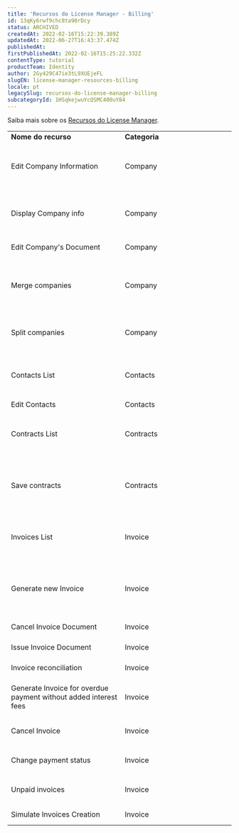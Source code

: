 ```yaml
---
title: 'Recursos do License Manager - Billing'
id: 13qKy6rwf9chc8ta90rDcy
status: ARCHIVED
createdAt: 2022-02-16T15:22:39.389Z
updatedAt: 2022-06-27T16:43:37.474Z
publishedAt: 
firstPublishedAt: 2022-02-16T15:25:22.332Z
contentType: tutorial
productTeam: Identity
author: 2Gy429C47ie3tL9XUEjeFL
slugEN: license-manager-resources-billing
locale: pt
legacySlug: recursos-do-license-manager-billing
subcategoryId: 1HSqkejwuYcQSMC400uY84
---
```


Saiba mais sobre os [Recursos do License Manager](https://help.vtex.com/pt/tutorial/license-manager-resources--3q6ztrC8YynQf6rdc6euk3#).

<table class="w-100 center mv7 bb b--gray" style="border-spacing: 0px; border-collapse: collapse;">
  <tr class="bb b--muted-3">
   <td class="t-body pa5" style="min-width: 15rem;"><strong>Nome do recurso</strong>
   </td>
   <td class="t-body pa5" style="min-width: 15rem;"><strong>Categoria</strong>
   </td>
   <td class="t-body pa5" style="min-width: 15rem;"><strong>Descrição</strong>
   </td>
  </tr>
  <tr class="bb b--muted-3">
   <td class="t-body pa5" style="min-width: 15rem;">Edit Company Information
   </td>
   <td class="t-body pa5" style="min-width: 15rem;">Company
   </td>
   <td class="t-body pa5" style="min-width: 15rem;">Editar as informações de registro de um cliente, são elas: razão social, nome fantasia, branch, sales region, tier, status de cobrança e endereço.
   </td>
  </tr>
  <tr class="bb b--muted-3">
   <td class="t-body pa5" style="min-width: 15rem;">Display Company info
   </td>
   <td class="t-body pa5" style="min-width: 15rem;">Company
   </td>
   <td class="t-body pa5" style="min-width: 15rem;">Visualizar as informações de registro de um cliente, são elas: razão social, nome fantasia, branch, sales region, tier, status de cobrança e endereço.
   </td>
  </tr>
  <tr class="bb b--muted-3">
   <td class="t-body pa5" style="min-width: 15rem;">Edit Company's Document
   </td>
   <td class="t-body pa5" style="min-width: 15rem;">Company
   </td>
   <td class="t-body pa5" style="min-width: 15rem;">Editar documentos e informações da company.
   </td>
  </tr>
  <tr class="bb b--muted-3">
   <td class="t-body pa5" style="min-width: 15rem;">Merge companies
   </td>
   <td class="t-body pa5" style="min-width: 15rem;">Company
   </td>
   <td class="t-body pa5" style="min-width: 15rem;">Realizar a fusão de dois accounts, de forma que todas as informações de faturas e contratos de um account são transferidas para o outro account.
   </td>
  </tr>
  <tr class="bb b--muted-3">
   <td class="t-body pa5" style="min-width: 15rem;">Split companies
   </td>
   <td class="t-body pa5" style="min-width: 15rem;">Company
   </td>
   <td class="t-body pa5" style="min-width: 15rem;">Separar dois accounts, sendo que informações de faturas e contratos são registradas em um deles, e outro fica nulo.
   </td>
  </tr>
  <tr class="bb b--muted-3">
   <td class="t-body pa5" style="min-width: 15rem;">Contacts List
   </td>
   <td class="t-body pa5" style="min-width: 15rem;">Contacts
   </td>
   <td class="t-body pa5" style="min-width: 15rem;">Visualizar quais são os contatos que recebem notificação por email quando uma fatura de determinado cliente é gerada.
   </td>
  </tr>
  <tr class="bb b--muted-3">
   <td class="t-body pa5" style="min-width: 15rem;">Edit Contacts
   </td>
   <td class="t-body pa5" style="min-width: 15rem;">Contacts
   </td>
   <td class="t-body pa5" style="min-width: 15rem;">Adicionar ou editar um contato.
   </td>
  </tr>
  <tr class="bb b--muted-3">
   <td class="t-body pa5" style="min-width: 15rem;">Contracts List
   </td>
   <td class="t-body pa5" style="min-width: 15rem;">Contracts
   </td>
   <td class="t-body pa5" style="min-width: 15rem;">Visualizar contratos e condições de cobrança cadastrados no módulo **Faturas** da plataforma VTEX.
   </td>
  </tr>
  <tr class="bb b--muted-3">
   <td class="t-body pa5" style="min-width: 15rem;">Save contracts
   </td>
   <td class="t-body pa5" style="min-width: 15rem;">Contracts
   </td>
   <td class="t-body pa5" style="min-width: 15rem;">Editar contratos no módulo Faturas da plataforma VTEX, incluindo o cadastro de manifesto de qualquer valor e cobrança de take rate em qualquer percentual.
   </td>
  </tr>
  <tr class="bb b--muted-3">
   <td class="t-body pa5" style="min-width: 15rem;">Invoices List
   </td>
   <td class="t-body pa5" style="min-width: 15rem;">Invoice
   </td>
   <td class="t-body pa5" style="min-width: 15rem;">Visualização da listagem de faturas do cliente, bem como o detalhamento da fatura, que inclui informações como GMV e take rate.
   </td>
  </tr>
  <tr class="bb b--muted-3">
   <td class="t-body pa5" style="min-width: 15rem;">Generate new Invoice
   </td>
   <td class="t-body pa5" style="min-width: 15rem;">Invoice
   </td>
   <td class="t-body pa5" style="min-width: 15rem;">Criar a fatura para um cliente, mas somente quando um contrato já está criado e tem um valor definido. O recurso não autoriza o usuário definir o valor da fatura.
   </td>
  </tr>
  <tr class="bb b--muted-3">
   <td class="t-body pa5" style="min-width: 15rem;">Cancel Invoice Document
   </td>
   <td class="t-body pa5" style="min-width: 15rem;">Invoice
   </td>
   <td class="t-body pa5" style="min-width: 15rem;">Cancelar o documento fiscal gerado pelo emissor.
   </td>
  </tr>
  <tr class="bb b--muted-3">
   <td class="t-body pa5" style="min-width: 15rem;">Issue Invoice Document
   </td>
   <td class="t-body pa5" style="min-width: 15rem;">Invoice
   </td>
   <td class="t-body pa5" style="min-width: 15rem;">Gerar o documento fiscal, mas somente no emissor.
   </td>
  </tr>
  <tr class="bb b--muted-3">
   <td class="t-body pa5" style="min-width: 15rem;">Invoice reconciliation
   </td>
   <td class="t-body pa5" style="min-width: 15rem;">Invoice
   </td>
   <td class="t-body pa5" style="min-width: 15rem;">Informar ao sistema a data e valor pago de uma fatura.
   </td>
  </tr>
  <tr class="bb b--muted-3">
   <td class="t-body pa5" style="min-width: 15rem;">Generate Invoice for overdue payment without added interest fees
   </td>
   <td class="t-body pa5" style="min-width: 15rem;">Invoice
   </td>
   <td class="t-body pa5" style="min-width: 15rem;">Alterar a data de vencimento de uma fatura, sem o acréscimo de multa e juros padrão.
   </td>
  </tr>
  <tr class="bb b--muted-3">
   <td class="t-body pa5" style="min-width: 15rem;">Cancel Invoice
   </td>
   <td class="t-body pa5" style="min-width: 15rem;">Invoice
   </td>
   <td class="t-body pa5" style="min-width: 15rem;">Cancelamento de uma fatura no módulo **Faturas** da plataforma VTEX e no emissor.
   </td>
  </tr>
  <tr class="bb b--muted-3">
   <td class="t-body pa5" style="min-width: 15rem;">Change payment status
   </td>
   <td class="t-body pa5" style="min-width: 15rem;">Invoice
   </td>
   <td class="t-body pa5" style="min-width: 15rem;">Alterar o status de pagamento da company para: Alert, Blocked, Timer ou Ok.
   </td>
  </tr>
  <tr class="bb b--muted-3">
   <td class="t-body pa5" style="min-width: 15rem;">Unpaid invoices
   </td>
   <td class="t-body pa5" style="min-width: 15rem;">Invoice
   </td>
   <td class="t-body pa5" style="min-width: 15rem;">Resetar uma fatura para o status "opened". Anula a data de pagamento e o valor pago.
   </td>
  </tr>
  <tr class="bb b--muted-3">
   <td class="t-body pa5" style="min-width: 15rem;">Simulate Invoices Creation
   </td>
   <td class="t-body pa5" style="min-width: 15rem;">Invoice
   </td>
   <td class="t-body pa5" style="min-width: 15rem;">Simular faturas, sem de fato criá-las.
   </td>
  </tr>
</table>

